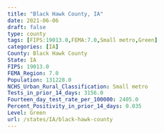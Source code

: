 ```yaml
---
title: "Black Hawk County, IA"
date: 2021-06-06
draft: false
type: county
tags: [FIPS:19013.0,FEMA:7.0,Small metro,Green]
categories: [IA]
County: Black Hawk County
State: IA
FIPS: 19013.0
FEMA_Region: 7.0
Population: 131228.0
NCHS_Urban_Rural_Classification: Small metro
Tests_in_prior_14_days: 3156.0
Fourteen_day_test_rate_per_100000: 2405.0
Percent_Positivity_in_prior_14_days: 0.035
Level: Green
url: /states/IA/black-hawk-county
---
```



